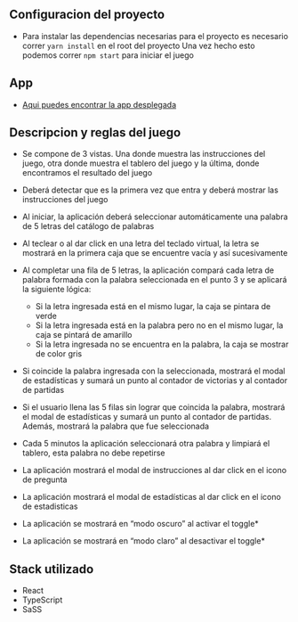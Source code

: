 ## Configuracion del proyecto
- Para instalar las dependencias necesarias para el proyecto es necesario correr
`yarn install` en el root del proyecto
 Una vez hecho esto podemos correr `npm start` para iniciar el juego

## App
- [Aqui puedes encontrar la app desplegada](https://dd360.vercel.app/)

## Descripcion y reglas del juego

- Se compone de 3 vistas. Una donde muestra las instrucciones del juego, otra donde
muestra el tablero del juego y la última, donde encontramos el resultado del juego

- Deberá detectar que es la primera vez que entra y deberá mostrar las instrucciones
del juego

- Al iniciar, la aplicación deberá seleccionar automáticamente una palabra de 5 letras
del catálogo de palabras

- Al teclear o al dar click en una letra del teclado virtual, la letra se mostrará en la
primera caja que se encuentre vacía y así sucesivamente

- Al completar una fila de 5 letras, la aplicación compará cada letra de palabra
formada con la palabra seleccionada en el punto 3 y se aplicará la siguiente lógica:
   - Si la letra ingresada está en el mismo lugar, la caja se pintara de verde
   - Si la letra ingresada está en la palabra pero no en el mismo lugar, la caja se
  pintará de amarillo
  - Si la letra ingresada no se encuentra en la palabra, la caja se mostrar de
  color gris

- Si coincide la palabra ingresada con la seleccionada, mostrará el modal de
estadísticas y sumará un punto al contador de victorias y al contador de partidas

- Si el usuario llena las 5 filas sin lograr que coincida la palabra, mostrará el modal de
estadísticas y sumará un punto al contador de partidas. Además, mostrará la palabra
que fue seleccionada

- Cada 5 minutos la aplicación seleccionará otra palabra y limpiará el tablero, esta
palabra no debe repetirse

- La aplicación mostrará el modal de instrucciones al dar click en el icono de pregunta
- La aplicación mostrará el modal de estadísticas al dar click en el icono de estadisticas
- La aplicación se mostrará en “modo oscuro” al activar el toggle*
- La aplicación se mostrará en “modo claro” al desactivar el toggle*

## Stack utilizado

- React
- TypeScript
- SaSS
  
